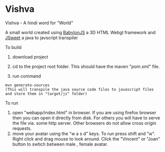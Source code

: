 # Vishva 

Vishva - A hindi word for "World"

A small world created using [BabylonJS](http://www.babylonjs.com/) a 3D HTML Webgl framework and [JSweet](http://www.jsweet.org/)  a java to javscript transpiler

To build

1. download project

2. cd to the project root folder. This should have the maven "pom.xml" file.

3. run command 
```
mvn generate-sources
(This will transpile the java source code files to javascript files and store them in "target/js" folder)
```
To run

1. open "webapp/index.html" in browser. If you are using firefox browser then you can open it directly from disk. For others you will have to serve the file via. some http server. Other browsers do not allow cross origin requests.
2. move your avatar using the "w a s d" keys. To run press shift and "w". Right click and drag mouse to look around. Click the "Vincent" or "Joan" button to swtich between male , female avatar.

